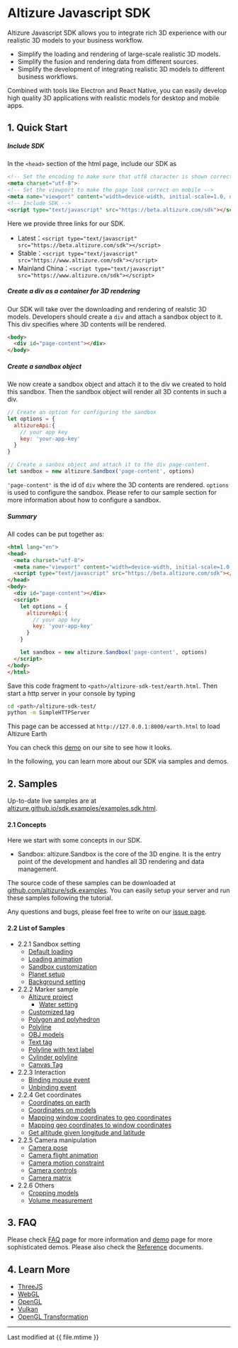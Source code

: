 # Altizure Javascript SDK

Altizure Javascript SDK allows you to integrate rich 3D experience with our realistic 3D models to your business workflow.

* Simplify the loading and rendering of large-scale realistic 3D models.
* Simplify the fusion and rendering data from different sources.
* Simplify the development of integrating realistic 3D models to different business workflows.

Combined with tools like Electron and React Native, you can easily develop high quality 3D applications with realistic models for desktop and mobile apps.

## 1. Quick Start

##### Include SDK

In the `<head>` section of the html page, include our SDK as

```html
<!-- Set the encoding to make sure that utf8 character is shown correctly -->
<meta charset="utf-8">
<!-- Set the viewport to make the page look correct on mobile -->
<meta name="viewport" content="width=device-width, initial-scale=1.0, user-scalable=no">
<!-- Include SDK -->
<script type="text/javascript" src="https://beta.altizure.com/sdk"></script>
```

Here we provide three links for our SDK.

* Latest：`<script type="text/javascript" src="https://beta.altizure.com/sdk"></script>`
* Stable：`<script type="text/javascript" src="https://www.altizure.com/sdk"></script>`
* Mainland China：`<script type="text/javascript" src="https://www.altizure.cn/sdk"></script>`

##### Create a div as a container for 3D rendering

Our SDK will take over the downloading and rendering of realstic 3D models. Developers should create a `div` and attach a sandbox object to it. This div specifies where 3D contents will be rendered.

```html
<body>
  <div id="page-content"></div>
</body>
```

##### Create a sandbox object

We now create a sandbox object and attach it to the div we created to hold this sandbox. Then the sandbox object will render all 3D contents in such a div.

```js
// Create an option for configuring the sandbox
let options = {
  altizureApi:{
    // your app key
    key: 'your-app-key'
  }
}

// Create a sanbox object and attach it to the div page-content.
let sandbox = new altizure.Sandbox('page-content', options)
```

`'page-content'` is the id of `div` where the 3D contents are rendered. `options` is used to configure the sandbox. Please refer to our sample section for more information about how to configure a sandbox.

##### Summary

All codes can be put together as:

```html
<html lang="en">
<head>
  <meta charset="utf-8">
  <meta name="viewport" content="width=device-width, initial-scale=1.0, user-scalable=no">
  <script type="text/javascript" src="https://beta.altizure.com/sdk"></script>
</head>
<body>
  <div id="page-content"></div>
  <script>
    let options = {
      altizureApi:{
        // your app key
        key: 'your-app-key'
      }
    }

    let sandbox = new altizure.Sandbox('page-content', options)
  </script>
</body>
</html>
```

Save this code fragment to `<path>/altizure-sdk-test/earth.html`. Then start a http server in your console by typing

```bash
cd <path>/altizure-sdk-test/
python -m SimpleHTTPServer
```

This page can be accessed at `http://127.0.0.1:8000/earth.html` to load Altizure Earth

You can check this [demo](https://altizure.github.io/sdk.examples/1-1-altizure-earth/index.html) on our site to see how it looks.

In the following, you can learn more about our SDK via samples and demos.

## 2. Samples

Up-to-date live samples are at [altizure.github.io/sdk.examples/examples.sdk.html](https://altizure.github.io/sdk.examples/examples.sdk.html).

#### 2.1 Concepts

Here we start with some concepts in our SDK.

* Sandbox: altizure.Sandbox is the core of the 3D engine. It is the entry point of the development and handles all 3D rendering and data management.

The source code of these samples can be downloaded at [github.com/altizure/sdk.examples](https://github.com/altizure/sdk.examples/). You can easily setup your server and run these samples following the tutorial.

Any questions and bugs, please feel free to write on our [issue page](https://github.com/altizure/sdk.examples/issues).

#### 2.2 List of Samples

* 2.2.1 Sandbox setting
    * [Default loading](https://altizure.github.io/sdk.examples/1-1-altizure-earth)
    * [Loading animation](https://altizure.github.io/sdk.examples/1-2-open-animation)
    * [Sandbox customization](https://altizure.github.io/sdk.examples/1-3-render-items)
    * [Planet setup](https://altizure.github.io/sdk.examples/1-4-lunar)
    * [Background setting](https://altizure.github.io/sdk.examples/1-5-background)
* 2.2.2 Marker sample
    * [Altizure project](https://altizure.github.io/sdk.examples/2-1-add-project)
        * [Water setting](https://altizure.github.io/sdk.examples/2-1-add-project-water)
    * [Customized tag](https://altizure.github.io/sdk.examples/2-2-add-tag)
    * [Polygon and polyhedron](https://altizure.github.io/sdk.examples/2-3-add-polygon)
    * [Polyline](https://altizure.github.io/sdk.examples/2-4-add-polyline)
    * [OBJ models](https://altizure.github.io/sdk.examples/2-5-add-obj-model)
    * [Text tag](https://altizure.github.io/sdk.examples/2-6-add-textTag)
    * [Polyline with text label](https://altizure.github.io/sdk.examples/2-7-add-label-line)
    * [Cylinder polyline](https://altizure.github.io/sdk.examples/2-8-polycylinder)
    * [Canvas Tag](https://altizure.github.io/sdk.examples/2-9-add-canvasTag)
* 2.2.3 Interaction
    * [Binding mouse event](https://altizure.github.io/sdk.examples/3-1-mouse-events)
    * [Unbinding event](https://altizure.github.io/sdk.examples/3-2-event-off)
* 2.2.4 Get coordinates
    * [Coordinates on earth](https://altizure.github.io/sdk.examples/4-1-earth-pickpoint)
    * [Coordinates on models](https://altizure.github.io/sdk.examples/4-2-project-pickpoint)
    * [Mapping window coordinates to geo coordinates](https://altizure.github.io/sdk.examples/4-3-window-to-lnglatalt)
    * [Mapping geo coordinates to window coordinates](https://altizure.github.io/sdk.examples/4-4-window-from-lnglatalt)
    * [Get altitude given longitude and latitude](https://altizure.github.io/sdk.examples/4-5-lnglat-to-alt)
* 2.2.5 Camera manipulation
    * [Camera pose](https://altizure.github.io/sdk.examples/5-1-camera-pose)
    * [Camera flight animation](https://altizure.github.io/sdk.examples/5-2-camera-fly)
    * [Camera motion constraint](https://altizure.github.io/sdk.examples/5-3-camera-range)
    * [Camera controls](https://altizure.github.io/sdk.examples/5-4-camera-control)
    * [Camera matrix](https://altizure.github.io/sdk.examples/5-5-camera-mat)
* 2.2.6 Others
    * [Cropping models](https://altizure.github.io/sdk.examples/6-1-crop-project)
    * [Volume measurement](https://altizure.github.io/sdk.examples/6-2-measurement-volume)

## 3. FAQ

Please check [FAQ](jssdk-faq.md) page for more information and [demo](jssdk-demo.md) page for more sophisticated demos. Please also check the [Reference](ref://docs/user_docs/web/index.html) documents.

## 4. Learn More

* [ThreeJS](https://threejs.org/)
* [WebGL](https://www.khronos.org/webgl/)
* [OpenGL](https://www.opengl.org/)
* [Vulkan](https://www.khronos.org/registry/vulkan/)
* [OpenGL Transformation](http://www.songho.ca/opengl/gl_transform.html)

---

Last modified at {{ file.mtime }}
